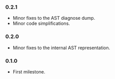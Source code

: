 ### 0.2.1
* Minor fixes to the AST diagnose dump.
* Minor code simplifications.

### 0.2.0
* Minor fixes to the internal AST representation.

### 0.1.0
* First milestone.
